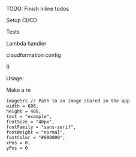 TODO: Finish inline todos

Setup CI/CD

Tests

Lambda handler

cloudformation config

ß

Usage:

Make a re

```
imageSrc // Path to an image stored in the app
width = 600,
height = 400,
text = "example",
fontSize = "40px",
fontFamily = "sans-serif",
fontWeight = "normal",
fontColor = "#000000",
xPos = 0,
yPos = 0
```
